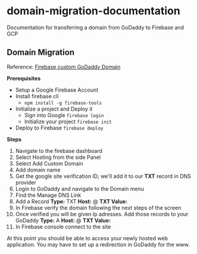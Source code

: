 # domain-migration-documentation
Documentation for transferring a domain from GoDaddy to Firebase and GCP

## Domain Migration

Reference: [Firebase custom GoDaddy Domain](https://www.pawangaria.com/post/map-custom-domain-with-godaddy-firebase/)

**Prerequisites** 
- Setup a Google Firebase Account
- Install firebase cli
  - `npm install -g firebase-tools`
- Initialize a project and Deploy it
  - Sign into Google
  `firebase login`
  - Initialize your project
  `firebase init`
- Deploy to Firebase
  `firebase deploy`

**Steps**
1. Navigate to the firebase dashboard
2. Select Hosting from the side Panel
3. Select Add Custom Domain
4. Add domain name
5. Get the google site verification ID; we'll add it to our  **TXT** record in DNS provider
6. Login to GoDaddy and navigate to the Domain menu
7. Find the Manage DNS Link
8. Add a Record **Type:** TXT  **Host:** @ **TXT Value:** <google-site-verification-ID> 
9. In Firebase verify the domain following the next steps of the screen
10. Once verified you will be given Ip adresses. Add those records to your GoDaddy **Type:** A  **Host:** @ **TXT Value:** <IP>
11. In Firebase console connect to the site
  
At this point you should be able to access your newly hosted web application. You may have to set up a redirection in GoDaddy for the www.
  


